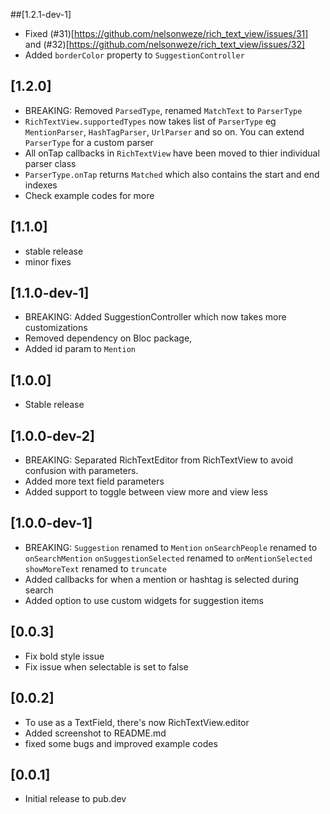 
##[1.2.1-dev-1]
* Fixed (#31)[https://github.com/nelsonweze/rich_text_view/issues/31] and (#32)[https://github.com/nelsonweze/rich_text_view/issues/32]
* Added ```borderColor``` property to ```SuggestionController```
## [1.2.0]
* BREAKING: Removed ```ParsedType```, renamed ```MatchText``` to ```ParserType```
* ```RichTextView.supportedTypes``` now takes list of ```ParserType``` eg ```MentionParser```, ```HashTagParser```, ```UrlParser``` and so on. You can extend ```ParserType``` for a custom parser
* All onTap callbacks in ```RichTextView``` have been moved to thier individual parser class
* ```ParserType.onTap``` returns ```Matched``` which also contains the start and end indexes
* Check example codes for more

## [1.1.0]
* stable release
* minor fixes

## [1.1.0-dev-1]
* BREAKING: Added SuggestionController which now takes more customizations
* Removed dependency on Bloc package,
* Added id param to ```Mention```

## [1.0.0]
* Stable release
## [1.0.0-dev-2]

* BREAKING: Separated RichTextEditor from RichTextView to avoid confusion with parameters.
* Added more text field parameters
* Added support to toggle between view more and view less

## [1.0.0-dev-1]

* BREAKING: ```Suggestion``` renamed to ```Mention```
            ```onSearchPeople``` renamed to ```onSearchMention```
            ```onSuggestionSelected``` renamed to ```onMentionSelected```
            ```showMoreText``` renamed to ```truncate```
* Added callbacks for when a mention or hashtag is selected during search
* Added option to use custom widgets for suggestion items 

## [0.0.3]
*  Fix bold style issue
*  Fix issue when selectable is set to false

## [0.0.2]

* To use as a TextField, there's now RichTextView.editor
* Added screenshot to README.md 
* fixed some bugs and improved example codes

## [0.0.1]

* Initial release to pub.dev
